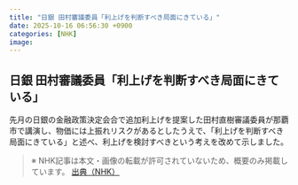 ```yaml
---
title: "日銀 田村審議委員「利上げを判断すべき局面にきている」"
date: 2025-10-16 06:56:30 +0900
categories: [NHK]
image: 
---
```

## 日銀 田村審議委員「利上げを判断すべき局面にきている」

先月の日銀の金融政策決定会合で追加利上げを提案した田村直樹審議委員が那覇市で講演し、物価には上振れリスクがあるとしたうえで、「利上げを判断すべき局面にきている」と述べ、利上げを検討すべきという考えを改めて示しました。

> ※ NHK記事は本文・画像の転載が許可されていないため、概要のみ掲載しています。
[出典（NHK）](http://www3.nhk.or.jp/news/html/20251016/k10014951101000.html)

